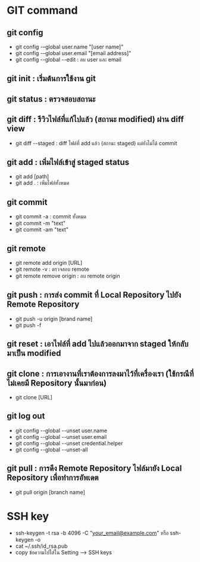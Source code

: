 # GIT command
## git config
- git config -–global user.name "[user name]"
- git config -–global user.email "[email address]" 
- git config --global --edit : ลบ user และ email
## git init : เริ่มต้นการใช้งาน git
## git status : ตรวจสอบสถานะ
## git diff : รีวิวไฟล์ที่แก้ไปแล้ว (สถานะ modified) ผ่าน diff view
- git diff --staged :  diff ไฟล์ที่ add แล้ว (สถานะ staged) แต่ยังไม่ได้ commit
## git add : เพิ่มไฟล์เข้าสู่ staged status
- git add [path]
- git add . : เพิ่มไฟล์ทั้งหมด
## git commit 
- git commit -a : commit ทั้งหมด
- git commit -m "text"
- git commit -am "text"
## git remote
- git remote add origin [URL]
- git remote -v : ตรวจสอบ remote
- git remote remove origin : ลบ remote origin
## git push : การส่ง commit ที่ Local Repository ไปยัง Remote Repository
- git push -u origin [brand name]
- git push -f
## git reset : เอาไฟล์ที่ add ไปแล้วออกมาจาก staged ให้กลับมาเป็น modified
## git clone : การเอางานที่เราต้องการลงมาไว้ที่เครื่องเรา (ใช้กรณีที่ไม่เคยมี Repository นั้นมาก่อน)
- git clone [URL] 
## git log out 
- git config --global --unset user.name
- git config --global --unset user.email
- git config --global --unset credential.helper
- git config --global --unset-all 
## git pull : การดึง Remote Repository ไฟล์มายัง Local Repository เพื่อทำการอัพเดต 
- git pull origin [branch name]
# SSH key 
- ssh-keygen -t rsa -b 4096 -C "your_email@example.com" หรือ  ssh-keygen -o
- cat ~/.ssh/id_rsa.pub 
- copy ข้อความไปใส่ใน Setting --> SSH keys
